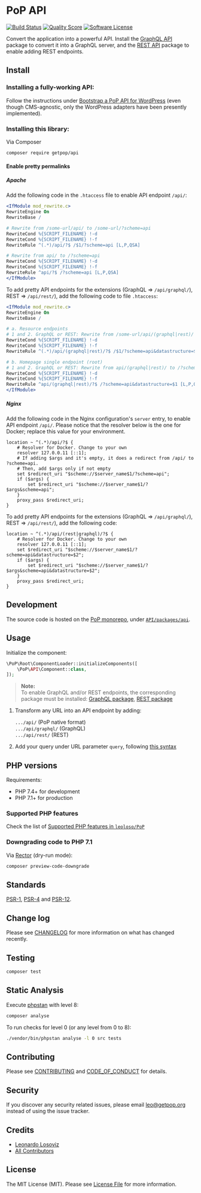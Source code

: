 # PoP API

[![Build Status][ico-travis]][link-travis]
[![Quality Score][ico-code-quality]][link-code-quality]
[![Software License][ico-license]](LICENSE.md)

<!--
[![Latest Version on Packagist][ico-version]][link-packagist]
[![Coverage Status][ico-scrutinizer]][link-scrutinizer]
[![Total Downloads][ico-downloads]][link-downloads]
-->

Convert the application into a powerful API. Install the [GraphQL API](https://github.com/getpop/api-graphql) package to convert it into a GraphQL server, and the [REST API](https://github.com/getpop/api-rest) package to enable adding REST endpoints.

## Install

### Installing a fully-working API:

Follow the instructions under [Bootstrap a PoP API for WordPress](https://github.com/leoloso/PoP-API-WP) (even though CMS-agnostic, only the WordPress adapters have been presently implemented).

### Installing this library: 

Via Composer

``` bash
composer require getpop/api
```

#### Enable pretty permalinks

##### Apache

Add the following code in the `.htaccess` file to enable API endpoint `/api/`:

```apache
<IfModule mod_rewrite.c>
RewriteEngine On
RewriteBase /

# Rewrite from /some-url/api/ to /some-url/?scheme=api
RewriteCond %{SCRIPT_FILENAME} !-d
RewriteCond %{SCRIPT_FILENAME} !-f
RewriteRule ^(.*)/api/?$ /$1/?scheme=api [L,P,QSA]

# Rewrite from api/ to /?scheme=api
RewriteCond %{SCRIPT_FILENAME} !-d
RewriteCond %{SCRIPT_FILENAME} !-f
RewriteRule ^api/?$ /?scheme=api [L,P,QSA]
</IfModule>
```

To add pretty API endpoints for the extensions (GraphQL => `/api/graphql/`), REST => `/api/rest/`), add the following code to file `.htaccess`:

```apache
<IfModule mod_rewrite.c>
RewriteEngine On
RewriteBase /

# a. Resource endpoints
# 1 and 2. GraphQL or REST: Rewrite from /some-url/api/(graphql|rest)/ to /some-url/?scheme=api&datastructure=(graphql|rest)
RewriteCond %{SCRIPT_FILENAME} !-d
RewriteCond %{SCRIPT_FILENAME} !-f
RewriteRule ^(.*)/api/(graphql|rest)/?$ /$1/?scheme=api&datastructure=$2 [L,P,QSA]

# b. Homepage single endpoint (root)
# 1 and 2. GraphQL or REST: Rewrite from api/(graphql|rest)/ to /?scheme=api&datastructure=(graphql|rest)
RewriteCond %{SCRIPT_FILENAME} !-d
RewriteCond %{SCRIPT_FILENAME} !-f
RewriteRule ^api/(graphql|rest)/?$ /?scheme=api&datastructure=$1 [L,P,QSA]
</IfModule>
```

##### Nginx

Add the following code in the Nginx configuration's `server` entry, to enable API endpoint `/api/`. Please notice that the resolver below is the one for Docker; replace this value for your environment.

```nginx
location ~ ^(.*)/api/?$ {
    # Resolver for Docker. Change to your own
    resolver 127.0.0.11 [::1];
    # If adding $args and it's empty, it does a redirect from /api/ to ?scheme=api.
    # Then, add $args only if not empty
    set $redirect_uri "$scheme://$server_name$1/?scheme=api";
    if ($args) {
        set $redirect_uri "$scheme://$server_name$1/?$args&scheme=api";
    }
    proxy_pass $redirect_uri;
}
```

To add pretty API endpoints for the extensions (GraphQL => `/api/graphql/`), REST => `/api/rest/`), add the following code:

```nginx
location ~ ^(.*)/api/(rest|graphql)/?$ {
    # Resolver for Docker. Change to your own
    resolver 127.0.0.11 [::1];
    set $redirect_uri "$scheme://$server_name$1/?scheme=api&datastructure=$2";
    if ($args) {
        set $redirect_uri "$scheme://$server_name$1/?$args&scheme=api&datastructure=$2";
    }
    proxy_pass $redirect_uri;
}
```

## Development

The source code is hosted on the [PoP monorepo](https://github.com/leoloso/PoP), under [`API/packages/api`](https://github.com/leoloso/PoP/tree/master/layers/API/packages/api).

## Usage

Initialize the component:

``` php
\PoP\Root\ComponentLoader::initializeComponents([
    \PoP\API\Component::class,
]);
```

> **Note:**<br/>To enable GraphQL and/or REST endpoints, the corresponding package must be installed: [GraphQL package](https://github.com/getpop/api-graphql), [REST package](https://github.com/getpop/api-rest) 

1. Transform any URL into an API endpoint by adding:

    `.../api/` (PoP native format)<br/>
    `.../api/graphql/` (GraphQL)<br/>
    `.../api/rest/` (REST)

2. Add your query under URL parameter `query`, following [this syntax](https://github.com/getpop/field-query)

<!-- ## Features

Please refer to the [features in the GraphQL package](https://github.com/getpop/api-graphql#features). -->

<!--
### Query the root or URL-based resources

In the homepage, the initial selected resource on which the query is applied is `"root"`: 

- [/?query=posts.id|title|author.id|name](https://nextapi.getpop.org/api/graphql/?query=posts.id|title|author.id|name)

Otherwise, the selected resource, or set of resources, is the corresponding one to the URL, such as a [single post](https://nextapi.getpop.org/2013/01/11/markup-html-tags-and-formatting/) or a [collection of posts](https://nextapi.getpop.org/posts/):

- [{single-post-url}/?query=id|title|author.id|name](https://nextapi.getpop.org/2013/01/11/markup-html-tags-and-formatting/api/graphql/?query=id|title|author.id|name)
- [{post-list-url}/?query=id|title|author.id|name](https://nextapi.getpop.org/posts/api/graphql/?query=id|title|author.id|name)

### Visualize the schema

To visualize all available fields, use query field `fullSchema` from the root: 

- [/?query=fullSchema](https://nextapi.getpop.org/api/graphql/?query=fullSchema)

### Query syntax

Please refer to the syntax from the [Field Query](https://github.com/getpop/field-query#syntax) package.

## All benefits from GraphQL and REST

The API can transform the application into both a GraphQL and/or REST server, simply by installing the corresponding extension:

- [GraphQL API](https://github.com/getpop/api-graphql)
- [REST API](https://github.com/getpop/api-rest)

The PoP API manages to provide all the same benefits of both REST and GraphQL APIs, **at the same time**:

_From GraphQL:_

- ✅ No over/under-fetching data
- ✅ Shape of the response mirrors query
- ✅ Field arguments (for filtering/pagination/formatting/etc)
- ✅ Directives (to change the behaviour of how data is fetched)
- ✅ Fetch all data using a single interface, from a single gateway

_From REST:_

- ✅ Server-side caching
- ✅ Secure: Not chance of Denial of Service attacks
- ✅ Can pre-define fields

## Additional features

The PoP API provides several features that neither REST or GraphQL support:

- ✅ URL-based queries ([example](https://nextapi.getpop.org/api/graphql/?query=posts.id|title|date|content))
- ✅ Operators: `and`, `or`, `not`, `if`, `isNull`, `equals`, etc ([example](https://nextapi.getpop.org/api/graphql/?query=posts.id|title|not(is-status(status:publish))))
- ✅ Helper functions ([example](https://nextapi.getpop.org/api/graphql/?query=context), [example](https://nextapi.getpop.org/api/graphql/?query=var(name:output)))
- ✅ Composable fields ([example](https://nextapi.getpop.org/api/graphql/?query=posts.id|title|or([is-status(status:publish),is-status(status:draft)])))

<!--
### Examples

**REST:**

- [/?query=Retrieving default data (implicit fields)](https://nextapi.getpop.org/en/posts/api/?datastructure=rest)
- [/?query=Retrieving client-custom data (explicit fields)](https://nextapi.getpop.org/en/posts/api/?datastructure=rest&query=id|title|url|content,comments.id|content|date,comments.author.id|name|url,comments.author.posts.id|title|url)

**GraphQL:**

- [/?query=Retrieving client-custom data](https://nextapi.getpop.org/en/posts/api/?datastructure=graphql&query=id|title|url|content,comments.id|content|date,comments.author.id|name|url,comments.author.posts.id|title|url)
- [/?query=Returning an author's posts that contain a certain string](https://nextapi.getpop.org/author/themedemos/api/?datastructure=graphql&query=id|name,posts(searchfor:template).id|title|url)

**Note:** Setting parameter `datastructure` to either `graphql` or `rest` formats the response for the corresponding API. If `datastructure` is left empty, the response is the native one for PoP: a relational database structure (see "Data API layer" section below).
- - >

## Fast to resolve queries

PoP fetches a piece data from the database only once, even if the query fetches it several times. The query can include any number of nested relationships, and these are resolved with [complexity time](https://rob-bell.net/2009/06/a-beginners-guide-to-big-o-notation/) of `O(n^2)` in worst case, and `O(n)` in average case, where `n` is the number of nodes (both branches and leaves). 

(This is much better than for the <a href="https://blog.acolyer.org/2018/05/21/semantics-and-complexity-of-graphql/">typical GraphQL implementation</a>, which is `O(2^n)` in worst case, and `O(n^c)` to find out the query complexity.)

As a consequence, executing a query with multiple levels of nested properties will still be executed fairly quickly:

- [/?query=users.posts.author.posts.comments.id|content](https://nextapi.getpop.org/api/graphql/?query=users.posts.author.posts.comments.id|content)

## Decentralized schema

Taking advantage of the [component-based architecture](https://www.smashingmagazine.com/2019/01/introducing-component-based-api/) (as opposed to an architectured based on schemas, as the standard GraphQL implementation), the PoP API is natively decentralized. This has many benefits:

- Different versions of the API can be implemented for different projects or clients
- Different teams can work on the API at the same time, without affecting each others' work or have to plan together
- It becomes extremely easy to version control. For instance, each field can have its own versioning
- It becomes very easy to iterate. For instance, a quick fix for a bug can be deployed instantly, for the specific scenario under which the bug happens

For instance, we can develop a new feature for the API, such as adding a field argument `length` on the `excerpt` field, and initially release it under a branch called `"experimental"`. In order to use this field, the client is required to add this branch on the field arguments in the query:

_**Standard behaviour:**_<br/>
[/?query=posts.id|title|excerpt](https://nextapi.getpop.org/api/graphql/?query=posts.id|title|excerpt)

_**New feature not yet available:**_<br/>
<a href="https://nextapi.getpop.org/api/graphql/?query=posts.id|title|excerpt(length:30)">/?query=posts.id|title|excerpt(length:30)</a>

_**New feature available under "experimental" branch:**_<br/>
<a href="https://nextapi.getpop.org/api/graphql/?query=posts.id|title|excerpt(branch:experimental,length:30)">/?query=posts.id|title|excerpt(length:30,branch:experimental)</a>

<!--
_**Overriding fields #2:**_

- Normal vs "Try new features" behaviour:<br/>[/?query=posts(limit:2).id|title|content|content(branch:try-new-features,project:block-metadata)](https://nextapi.getpop.org/api/graphql/?query=posts(limit:2).id|title|content|content(branch:try-new-features,project:block-metadata))
- - >

<!--
## Comparison among APIs

REST, GraphQL and PoP native compare like this:

<table>
<thead><th>&nbsp;</th><th>REST</th><th>GraphQL</th><th>PoP</th></thead>
<tr><th>Nature</th><td>Resource-based</td><td>Schema-based</td><td>Component-based</td></tr>
<tr><th>Endpoint</th><td>Custom endpoints based on resources</td><td>1 endpoint for the whole application</td><td>1 endpoint per page, simply adding parameter <code>output=json</code> to the page URL</td></tr>
<tr><th>Retrieved data</th><td>All data for a resource</td><td>All data for all resources in a component</td><td>All data for all resources in a component, for all components in a page</td></tr>
<tr><th>How are data fields retrieved?</th><td>Implicitly: already known on server-side</td><td>Explicitly: only known on client-side</td><td>Both Implicitly and Explicitly are supported (the developer decides)</td></tr>
<tr><th>Time complexity to fetch data</th><td>Constant (O(1))</td><td>At least <a href="https://blog.acolyer.org/2018/05/21/semantics-and-complexity-of-graphql/">Polynomial</a> (O(n^c))</td><td>Linear (O(n))</td></tr>
<tr><th>Can post data?</th><td>Yes</td><td>Yes</td><td>Yes</td></tr>
<tr><th>Can execute any type of other operation (eg: log in user, send an email, etc)?</th><td>No</td><td>No</td><td>Yes</td></tr>
<tr><th>Does it under/over-fetch data?</th><td>Yes</td><td>No</td><td>No</td></tr>
<tr><th>Is data normalized?</th><td>No</td><td>No</td><td>Yes</td></tr>
<tr><th>Support for configuration values?</th><td>No</td><td>No</td><td>Yes</td></tr>
<tr><th>Cacheable on server-side?</th><td>Yes</td><td>No</td><td>Yes</td></tr>
<tr><th>Open to DoS attack?</th><td>No</td><td><a href="https://blog.apollographql.com/securing-your-graphql-api-from-malicious-queries-16130a324a6b">Yes</a></td><td>No</td></tr>
<tr><th>Compatible with the other APIs</th><td>No</td><td>No</a></td><td>Yes</td></tr>
</table>
- - >

## Handling errors

The API returns error messages, which are categorized depending on their severity:

_**Deprecated fields:** (Severity: low)_

Fields that are not used anymore, and will eventually be replaced with another field (most likely in a future version of the API)

- [/?query=posts.id|title|published](https://nextapi.getpop.org/api/graphql/?query=posts.id|title|published)

_**Schema warnings:** (Severity: medium)_

Errors in the schema on non-mandatory field arguments, which can be ignored and do not halt the execution of the query

- [/?query=posts(limit:3.5).id|title](https://nextapi.getpop.org/api/graphql/?query=posts(limit:3.5).id|title)

_**Database warnings:** (Severity: medium)_

Errors produced when data fetched from the queried object causes an error on its nesting field

- <a href="https://nextapi.getpop.org/api/graphql/?query=users.posts(limit:name()).id|title">/?query=users.posts(limit:name()).id|title</a>

_**Query errors:** (Severity: high)_

Whenever the query uses a wrong syntax, which prevents it from being parsed/interpreted properly

- <a href="https://nextapi.getpop.org/api/graphql/?query=posts.id[book](key:value))">/?query=posts.id[book](key:value)</a>

_**Schema errors:** (Severity: high)_

Whenever the query refers to non-existing fields, or using non-valid values

- [/?query=posts.id|title|non-existant-field|is-status(status:non-existant-value)](https://nextapi.getpop.org/api/graphql/?query=posts.id|title|non-existant-field|is-status(status:non-existant-value))

_**Database errors:** (Severity: high)_

Errors produced when retrieving data from the database, that halt the execution of the query

### Error bubbling

Within composable fields, errors bubble up: Since the output from a field is the input to another one, if the output field fails, the input field may also fail:

- <a href="https://nextapi.getpop.org/api/graphql/?query=post(divide(a,4)).id|title">/?query=post(divide(a,4)).id|title</a>

## Examples

Examples below use the GraphQL API. More examples can be found on the [Field Query](https://github.com/getpop/field-query) package.

### Queries

_**Grouping properties:**_

- [/?query=posts.id|title|url](https://nextapi.getpop.org/api/graphql/?query=posts.id|title|url)

_**Deep nesting:**_

- [/?query=posts.id|title|url|comments.id|content|date|author.id|name|url|posts.id|title|url](https://nextapi.getpop.org/api/graphql/?query=posts.id|title|url|comments.id|content|date|author.id|name|url|posts.id|title|url)

_**Field arguments:**_

- [/?query=posts(searchfor:template,limit:3).id|title](https://nextapi.getpop.org/api/graphql/?query=posts(searchfor:template,limit:3).id|title)

_**Variables:**_

- [/?query=posts(searchfor:$search,limit:$limit).id|title&variables[limit]=3&variables[search]=template](https://nextapi.getpop.org/api/graphql/?query=posts(searchfor:$search,limit:$limit).id|title&variables[limit]=3&variables[search]=template)

_**Aliases:**_

- [/?query=posts(searchfor:template,limit:3)@searchposts.id|title](https://nextapi.getpop.org/api/graphql/?query=posts(searchfor:template,limit:3)@searchposts.id|title)

_**Bookmarks:**_

- [/?query=posts(searchfor:template,limit:3)[searchposts].id|title,[searchposts].author.id|name](https://nextapi.getpop.org/api/graphql/?query=posts(searchfor:template,limit:3)[searchposts].id|title,[searchposts].author.id|name)

_**Bookmark + Alias:**_

- [/?query=posts(searchfor:template,limit:3)[@searchposts].id|title,[searchposts].author.id|name](https://nextapi.getpop.org/api/graphql/?query=posts(searchfor:template,limit:3)[@searchposts].id|title,[searchposts].author.id|name)

_**Fragments:**_

- [/?query=posts.--fr1&fragments[fr1]=id|author.posts(limit:1).id|title](https://nextapi.getpop.org/api/graphql/?query=posts.--fr1&fragments[fr1]=id|author.posts(limit:1).id|title)

_**Directives:**_

- [/?query=posts.id|title|url<include(if:$include)>&variables[include]=true](https://nextapi.getpop.org/api/graphql/?query=posts.id|title|url<include(if:$include)>&variables[include]=true)
- [/?query=posts.id|title|url<skip(if:$skip)>&variables[skip]=](https://nextapi.getpop.org/api/graphql/?query=posts.id|title|url<skip(if:$skip)>&variables[skip]=)

_**Operators:**_

- <a href="https://nextapi.getpop.org/api/graphql/?query=or([1, 0])">/?query=or([1, 0])</a>
- <a href="https://nextapi.getpop.org/api/graphql/?query=and([1, 0])">/?query=and([1, 0])</a>

_**Composable fields:**_

- [/?query=posts.id|title|or([is-status(status:draft),is-status(status:published)])](https://nextapi.getpop.org/api/graphql/?query=posts.id|title|or([is-status(status:draft),is-status(status:published)]))

_**Directives with composable fields:**_

- [/?query=posts.id|title|comments<include(if:hasComments())>.id|content](https://nextapi.getpop.org/api/graphql/?query=posts.id|title|comments<include(if:hasComments())>.id|content)

_**Context:**_

- [/?query=context](https://nextapi.getpop.org/api/graphql/?query=context)

_**Context variable:**_

- [/?query=var(name:datastructure)](https://nextapi.getpop.org/api/graphql/?query=var(name:datastructure))

_**Operator over context variable:**_

- [/?query=equals(var(name:datastructure),graphql)|equals(var(name:datastructure),rest)](https://nextapi.getpop.org/api/graphql/?query=equals(var(name:datastructure),graphql)|equals(var(name:datastructure),rest))

<!--
## Architecture Design and Implementation

### Custom-Querying API

Similar to GraphQL, PoP also provides an API which can be queried from the client, which retrieves exactly the data fields which are requested and nothing more. The custom-querying API is accessed by appending `/api` to the URL and adding parameter `query` with the list of fields to retrieve from the queried resources. 

For instance, the following link fetches a collection of posts. By adding `query=title,content,datetime` we retrieve only these items:

- Original: https://nextapi.getpop.org/posts/?output=json
- Custom-querying: https://nextapi.getpop.org/posts/api/?query=id|title|content|datetime

The links above demonstrate fetching data only for the queried resources. What about their relationships? For instance, let’s say that we want to retrieve a list of posts with fields "title" and "content", each post’s comments with fields "content" and "date", and the author of each comment with fields "name" and "url". To achieve this in GraphQL we would implement the following query:

```graph
query {
  post {
    title
    content
    comments {
      content
      date
      author {
        name
        url
      }
    }
  }
}
```

PoP, instead, uses a query translated into its corresponding “dot syntax” expression, which can then be supplied through parameter query. Querying on a “post” resource, this value is:

```properties
query=title,content,comments.content,comments.date,comments.author.name,comments.author.url
```

Or it can be simplified, using | to group all fields applied to the same resource:

```properties
query=title|content,comments.content|date,comments.author.name|url
```

When executing this query on a [single post](https://nextapi.getpop.org/2013/01/11/markup-html-tags-and-formatting/api/?query=id|title|content,comments.content|date,comments.author.name|url) we obtain exactly the required data for all involved resources:

```javascript
{
  "datasetmodulesettings": {
    "dataload-relationalfields-singlepost": {
      "dbkeys": {
        "id": "posts",
        "comments": "comments",
        "comments.author": "users"
      }
    }
  },
  "datasetmoduledata": {
    "dataload-relationalfields-singlepost": {
      "dbobjectids": [
        23691
      ]
    }
  },
  "databases": {
    "posts": {
      "23691": {
        "id": 23691,
        "title": "A lovely tango",
        "content": "<div class=\"responsiveembed-container\"><iframe width=\"480\" height=\"270\" src=\"https:\\/\\/www.youtube.com\\/embed\\/sxm3Xyutc1s?feature=oembed\" frameborder=\"0\" allowfullscreen><\\/iframe><\\/div>\n",
        "comments": [
          "25094",
          "25164"
        ]
      }
    },
    "comments": {
      "25094": {
        "id": "25094",
        "content": "<p><a class=\"hashtagger-tag\" href=\"https:\\/\\/newapi.getpop.org\\/tags\\/videos\\/\">#videos<\\/a>\\u00a0<a class=\"hashtagger-tag\" href=\"https:\\/\\/newapi.getpop.org\\/tags\\/tango\\/\">#tango<\\/a><\\/p>\n",
        "date": "4 Aug 2016",
        "author": "851"
      },
      "25164": {
        "id": "25164",
        "content": "<p>fjlasdjf;dlsfjdfsj<\\/p>\n",
        "date": "19 Jun 2017",
        "author": "1924"
      }
    },
    "users": {
      "851": {
        "id": 851,
        "name": "Leonardo Losoviz",
        "url": "https:\\/\\/newapi.getpop.org\\/u\\/leo\\/"
      },
      "1924": {
        "id": 1924,
        "name": "leo2",
        "url": "https:\\/\\/newapi.getpop.org\\/u\\/leo2\\/"
      }
    }
  }
}
```

Hence, PoP can query resources in a REST fashion, and specify schema-based queries in a GraphQL fashion, and we will obtain exactly what is required, without over or underfetching data, and normalizing data in the database so that no data is duplicated. The query can include any number of nested relationships, and these are resolved with linear complexity time: worst case of O(n+m), where n is the number of nodes that switch domain (in this case 2: `comments` and `comments.author`) and m is the number of retrieved results (in this case 5: 1 post + 2 comments + 2 users), and average case of O(n).
- - >
-->

## PHP versions

Requirements:

- PHP 7.4+ for development
- PHP 7.1+ for production

### Supported PHP features

Check the list of [Supported PHP features in `leoloso/PoP`](https://github.com/leoloso/PoP/#supported-php-features)

### Downgrading code to PHP 7.1

Via [Rector](https://github.com/rectorphp/rector) (dry-run mode):

```bash
composer preview-code-downgrade
```

## Standards

[PSR-1](https://www.php-fig.org/psr/psr-1), [PSR-4](https://www.php-fig.org/psr/psr-4) and [PSR-12](https://www.php-fig.org/psr/psr-12).

## Change log

Please see [CHANGELOG](CHANGELOG.md) for more information on what has changed recently.

## Testing

``` bash
composer test
```

## Static Analysis

Execute [phpstan](https://github.com/phpstan/phpstan) with level 8:

``` bash
composer analyse
```

To run checks for level 0 (or any level from 0 to 8):

``` bash
./vendor/bin/phpstan analyse -l 0 src tests
```

## Contributing

Please see [CONTRIBUTING](CONTRIBUTING.md) and [CODE_OF_CONDUCT](CODE_OF_CONDUCT.md) for details.

## Security

If you discover any security related issues, please email leo@getpop.org instead of using the issue tracker.

## Credits

- [Leonardo Losoviz][link-author]
- [All Contributors][link-contributors]

## License

The MIT License (MIT). Please see [License File](LICENSE.md) for more information.

[ico-version]: https://img.shields.io/packagist/v/getpop/api.svg?style=flat-square
[ico-license]: https://img.shields.io/badge/license-MIT-brightgreen.svg?style=flat-square
[ico-travis]: https://img.shields.io/travis/getpop/api/master.svg?style=flat-square
[ico-scrutinizer]: https://img.shields.io/scrutinizer/coverage/g/getpop/api.svg?style=flat-square
[ico-code-quality]: https://img.shields.io/scrutinizer/g/getpop/api.svg?style=flat-square
[ico-downloads]: https://img.shields.io/packagist/dt/getpop/api.svg?style=flat-square

[link-packagist]: https://packagist.org/packages/getpop/api
[link-travis]: https://travis-ci.org/getpop/api
[link-scrutinizer]: https://scrutinizer-ci.com/g/getpop/api/code-structure
[link-code-quality]: https://scrutinizer-ci.com/g/getpop/api
[link-downloads]: https://packagist.org/packages/getpop/api
[link-author]: https://github.com/leoloso
[link-contributors]: ../../../../../../contributors



<!--
> **Note:** The usage below belong to [PoP API for WordPress](https://github.com/leoloso/PoP-API-WP). Other configurations (eg: for other CMSs, to set-up a website instead of an API, and others) are coming soon.

For the **REST-compatible API**, add parameter `datastructure=rest` to the endpoint URL. 

For the **GraphQL-compatible API**, add parameter `datastructure=graphql` to the endpoint URL, and parameter `query` with the fields to retrieve (using a [custom dot notation](https://github.com/leoloso/PoP#defining-what-data-to-fetch-through-fields)) from the list of fields defined below. In addition, a field may have [arguments](https://github.com/leoloso/PoP#field-arguments) to modify its results.

For the **PoP native API**, add parameter `query` to the endpoint URL, similar to GraphQL.

----

Currently, the API supports the following entities and fields:

### Posts

**Endpoints**:

_List of posts:_

- **REST:** [/posts/api/?datastructure=rest](https://nextapi.getpop.org/posts/api/?datastructure=rest)
- **GraphQL:** [/posts/api/?datastructure=graphql](https://nextapi.getpop.org/posts/api/?datastructure=graphql&query=id|title|url)
- **PoP native:** [/posts/api/](https://nextapi.getpop.org/posts/api/?query=id|title|url)

_Single post:_

- **REST:** [/{SINGLE-POST-URL}/api/?datastructure=rest](https://nextapi.getpop.org/2013/01/11/markup-html-tags-and-formatting/api/?datastructure=rest) 
- **GraphQL:** [/{SINGLE-POST-URL}/api/?datastructure=graphql](https://nextapi.getpop.org/2013/01/11/markup-html-tags-and-formatting/api/?datastructure=graphql&query=id|title|date|content)
- **PoP native:** [/{SINGLE-POST-URL}/api/](https://nextapi.getpop.org/2013/01/11/markup-html-tags-and-formatting/api/?query=id|title|date|content)

**GraphQL fields:**

<table>
<thead>
<tr><th>Property (arguments)</th><th>Relational (arguments)</th></tr>
</thead>
<tbody>
<tr valign="top"><td>id<br/>post-type<br/>published<br/>not-published<br/>title<br/>content<br/>url<br/>endpoint<br/>excerpt<br/>status<br/>is-draft<br/>date (format)<br/>datetime (format)<br/>comments-url<br/>commentCount<br/>hasComments<br/>published-with-comments<br/>cats<br/>cat<br/>cat-name<br/>cat-slugs<br/>tag-names<br/>hasThumb<br/>featuredImage<br/>featuredImage-props (size)</td><td>comments<br/>tags (limit, offset, order, searchfor)<br/>author</td></tr>
</tbody>
</table>

**Examples:**

_List of posts + author data:_<br/>[/?query=id|title|date|url,author.id|name|url,author.posts.id|title|url](https://nextapi.getpop.org/posts/api/?datastructure=graphql&query=id|title|date|url,author.id|name|url,author.posts.id|title|url)

_Single post + tags (ordered by slug), comments and comment author info:_<br/>[/?query=id|title|cat-slugs,tags(order:slug|asc).id|slug|count|url,comments.id|content|date,comments.author.id|name|url](https://nextapi.getpop.org/2013/01/11/markup-html-tags-and-formatting/api/?datastructure=graphql&query=id|title|cat-slugs,tags(order:slug|asc).id|slug|count|url,comments.id|content|date,comments.author.id|name|url)

### Users

**Endpoints:**

_List of users:_

- **REST:** [/users/api/?datastructure=rest](https://nextapi.getpop.org/users/api/?datastructure=rest)
- **GraphQL:** [/users/api/?datastructure=graphql](https://nextapi.getpop.org/users/api/?datastructure=graphql&query=id|name|url)
- **PoP native:** [/users/api/](https://nextapi.getpop.org/users/api/?query=id|name|url)

_Author:_

- **REST:** [/{AUTHOR-URL}/api/?datastructure=rest](https://nextapi.getpop.org/author/themedemos/api/?datastructure=rest) 
- **GraphQL:** [/{AUTHOR-URL}/api/?datastructure=graphql](https://nextapi.getpop.org/author/themedemos/api/?datastructure=graphql&query=id|name|description)
- **PoP native:** [/{AUTHOR-URL}/api/](https://nextapi.getpop.org/author/themedemos/api/?query=id|name|description)

**GraphQL fields:**

<table>
<thead>
<tr><th>Property (arguments)</th><th>Relational (arguments)</th></tr>
</thead>
<tbody>
<tr valign="top"><td>id<br/>username<br/>user-nicename<br/>nicename<br/>name<br/>display-name<br/>firstname<br/>lastname<br/>email<br/>url<br/>endpoint<br/>description<br/>website-url</td><td>posts (limit, offset, order, searchfor, date-from, date-to)</td></tr>
</tbody>
</table>

**Examples:**

_List of users + up to 2 posts for each, ordered by date:_<br/>[/?query=id|name|url,posts(limit:2;order:date|desc).id|title|url|date](https://nextapi.getpop.org/users/api/?datastructure=graphql&query=id|name|url,posts(limit:2,order:date|desc).id|title|url|date)

_Author + all posts, with their tags and comments, and the comment author info:_<br/>[/?query=id|name|url,posts.id|title,posts.tags.id|slug|count|url,posts.comments.id|content|date,posts.comments.author.id|name](https://nextapi.getpop.org/author/themedemos/api/?datastructure=graphql&query=id|name|url,posts.id|title,posts.tags.id|slug|count|url,posts.comments.id|content|date,posts.comments.author.id|name)

### Comments

**GraphQL fields:**

<table>
<thead>
<tr><th>Property (arguments)</th><th>Relational (arguments)</th></tr>
</thead>
<tbody>
<tr valign="top"><td>id<br/>content<br/>author-name<br/>author-url<br/>author-email<br/>approved<br/>type<br/>date (format)</td><td>author<br/>post<br/>post-id<br/>parent</td></tr>
</tbody>
</table>

**Examples:**

_Single post's comments:_<br/>[/?query=comments.id|content|date|type|approved|author-name|author-url|author-email](https://nextapi.getpop.org/2013/01/11/markup-html-tags-and-formatting/api/?datastructure=graphql&query=comments.id|content|date|type|approved|author-name|author-url|author-email)

### Tags

**Endpoints:**

_List of tags:_

- **REST:** [/tags/api/?datastructure=rest](https://nextapi.getpop.org/tags/api/?datastructure=rest)
- **GraphQL:** [/tags/api/?datastructure=graphql](https://nextapi.getpop.org/tags/api/?datastructure=graphql&query=id|slug|count|url)
- **PoP native:** [/tags/api/](https://nextapi.getpop.org/tags/api/?query=id|slug|count|url)

_Tag:_

- **REST:** [/{TAG-URL}/api/?datastructure=rest](https://nextapi.getpop.org/tag/html/api/?datastructure=rest) 
- **GraphQL:** [/{TAG-URL}/api/?datastructure=graphql](https://nextapi.getpop.org/tag/html/api/?datastructure=graphql&query=id|name|slug|count)
- **PoP native:** [/{TAG-URL}/api/](https://nextapi.getpop.org/tag/html/api/?query=id|name|slug|count)

**GraphQL fields:**

<table>
<thead>
<tr><th>Property (arguments)</th><th>Relational (arguments)</th></tr>
</thead>
<tbody>
<tr valign="top"><td>id<br/>symbol<br/>symbolnamedescription<br/>namedescription<br/>url<br/>endpoint<br/>symbolname<br/>name<br/>slug<br/>term_group<br/>term_taxonomy_id<br/>taxonomy<br/>description<br/>count</td><td>parent<br/>posts (limit, offset, order, searchfor, date-from, date-to)</td></tr>
</tbody>
</table>

**Examples:**

_List of tags + all their posts filtered by date and ordered by title, their comments, and the comment authors:_<br/>[/?query=id|slug|count|url,posts(date-from:2009-09-15;date-to:2010-07-10;order:title|asc).id|title|url|date](https://nextapi.getpop.org/tags/api/?datastructure=graphql&query=id|slug|count|url,posts(date-from:2009-09-15,date-to:2010-07-10,order:title|asc).id|title|url|date)

_Tag + all their posts, their comments and the comment authors:_<br/>[/?query=id|slug|count|url,posts.id|title,posts.comments.content|date,posts.comments.author.id|name|url](https://nextapi.getpop.org/tag/html/api/?datastructure=graphql&query=id|slug|count|url,posts.id|title,posts.comments.content|date,posts.comments.author.id|name|url)

### Pages

**Endpoints:**

_Page:_

- **REST:** [/{PAGE-URL}/api/?datastructure=rest](https://nextapi.getpop.org/about/api/?datastructure=rest)
- **GraphQL:** [/{PAGE-URL}/api/?datastructure=graphql](https://nextapi.getpop.org/about/api/?datastructure=graphql&query=id|title|content)
- **PoP native:** [/{PAGE-URL}/api/](https://nextapi.getpop.org/about/api/?query=id|title|content)

**GraphQL fields:**

<table>
<thead>
<tr><th>Property (arguments)</th><th>Relational (arguments)</th></tr>
</thead>
<tbody>
<tr valign="top"><td>id<br/>title<br/>content<br/>url</td><td>&nbsp;</td></tr>
</tbody>
</table>

**Examples:**

_Page:_<br/>[/?query=id|title|content|url](https://nextapi.getpop.org/about/api/?datastructure=graphql&query=id|title|content|url)
-->
